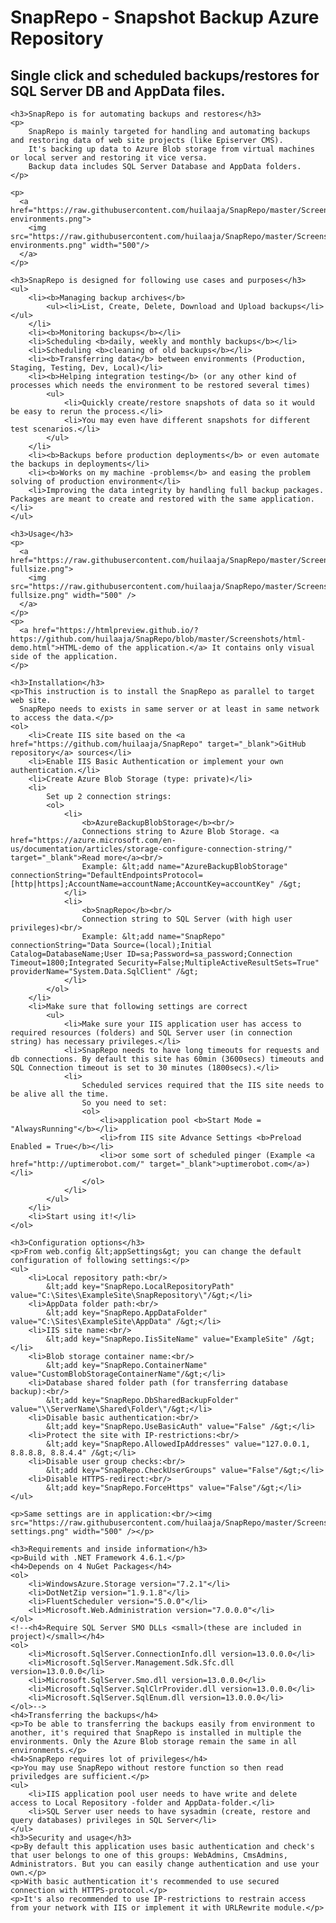 <div>
    <h1>SnapRepo - Snapshot Backup Azure Repository</h1>
    <h2>Single click and scheduled backups/restores for SQL Server DB and AppData files.</h2>
  
    <h3>SnapRepo is for automating backups and restores</h3>
    <p>
        SnapRepo is mainly targeted for handling and automating backups and restoring data of web site projects (like Episerver CMS).
        It's backing up data to Azure Blob storage from virtual machines or local server and restoring it vice versa.
        Backup data includes SQL Server Database and AppData folders.
    </p>
  
    <p>
      <a href="https://raw.githubusercontent.com/huilaaja/SnapRepo/master/Screenshots/snaprepo-environments.png">
        <img src="https://raw.githubusercontent.com/huilaaja/SnapRepo/master/Screenshots/snaprepo-environments.png" width="500"/>
      </a>
    </p>
  
    <h3>SnapRepo is designed for following use cases and purposes</h3>
    <ul>
        <li><b>Managing backup archives</b>
            <ul><li>List, Create, Delete, Download and Upload backups</li></ul>
        </li>
        <li><b>Monitoring backups</b></li>
        <li>Scheduling <b>daily, weekly and monthly backups</b></li>
        <li>Scheduling <b>cleaning of old backups</b></li>
        <li><b>Transferring data</b> between environments (Production, Staging, Testing, Dev, Local)</li>
        <li><b>Helping integration testing</b> (or any other kind of processes which needs the environment to be restored several times)
            <ul>
                <li>Quickly create/restore snapshots of data so it would be easy to rerun the process.</li>
                <li>You may even have different snapshots for different test scenarios.</li>
            </ul>
        </li>
        <li><b>Backups before production deployments</b> or even automate the backups in deployments</li>
        <li><b>Works on my machine -problems</b> and easing the problem solving of production environment</li>
        <li>Improving the data integrity by handling full backup packages. Packages are meant to create and restored with the same application.</li>
    </ul>

    <h3>Usage</h3>
    <p>
      <a href="https://raw.githubusercontent.com/huilaaja/SnapRepo/master/Screenshots/screencapture-fullsize.png">
        <img src="https://raw.githubusercontent.com/huilaaja/SnapRepo/master/Screenshots/screencapture-fullsize.png" width="500" />
      </a>
    </p>
    <p>
      <a href="https://htmlpreview.github.io/?https://github.com/huilaaja/SnapRepo/blob/master/Screenshots/html-demo.html">HTML-demo of the application.</a> It contains only visual side of the application.
    </p>
  
    <h3>Installation</h3>
    <p>This instruction is to install the SnapRepo as parallel to target web site. 
      SnapRepo needs to exists in same server or at least in same network to access the data.</p>
    <ol>
        <li>Create IIS site based on the <a href="https://github.com/huilaaja/SnapRepo" target="_blank">GitHub repository</a> sources</li>
        <li>Enable IIS Basic Authentication or implement your own authentication.</li>
        <li>Create Azure Blob Storage (type: private)</li>
        <li>
            Set up 2 connection strings:
            <ol>
                <li>
                    <b>AzureBackupBlobStorage</b><br/>
                    Connections string to Azure Blob Storage. <a href="https://azure.microsoft.com/en-us/documentation/articles/storage-configure-connection-string/" target="_blank">Read more</a><br/>
                    Example: &lt;add name="AzureBackupBlobStorage" connectionString="DefaultEndpointsProtocol=[http|https];AccountName=accountName;AccountKey=accountKey" /&gt;
                </li>
                <li>
                    <b>SnapRepo</b><br/>
                    Connection string to SQL Server (with high user privileges)<br/>
                    Example: &lt;add name="SnapRepo" connectionString="Data Source=(local);Initial Catalog=DatabaseName;User ID=sa;Password=sa_password;Connection Timeout=1800;Integrated Security=False;MultipleActiveResultSets=True" providerName="System.Data.SqlClient" /&gt;
                </li>
            </ol>
        </li>
        <li>Make sure that following settings are correct
            <ul>
                <li>Make sure your IIS application user has access to required resources (folders) and SQL Server user (in connection string) has necessary privileges.</li>
                <li>SnapRepo needs to have long timeouts for requests and db connections. By default this site has 60min (3600secs) timeouts and SQL Connection timeout is set to 30 minutes (1800secs).</li>
                <li>
                    Scheduled services required that the IIS site needs to be alive all the time.
                    So you need to set:
                    <ol>
                        <li>application pool <b>Start Mode = "AlwaysRunning"</b></li>
                        <li>from IIS site Advance Settings <b>Preload Enabled = True</b></li>
                        <li>or some sort of scheduled pinger (Example <a href="http://uptimerobot.com/" target="_blank">uptimerobot.com</a>)</li>
                    </ol>
                </li>
            </ul>
        </li>
        <li>Start using it!</li>
    </ol>

    <h3>Configuration options</h3>
    <p>From web.config &lt;appSettings&gt; you can change the default configuration of following settings:</p>
    <ul>
        <li>Local repository path:<br/>
            &lt;add key="SnapRepo.LocalRepositoryPath" value="C:\Sites\ExampleSite\SnapRepository\"/&gt;</li>
        <li>AppData folder path:<br/>
            &lt;add key="SnapRepo.AppDataFolder" value="C:\Sites\ExampleSite\AppData" /&gt;</li>
        <li>IIS site name:<br/>
            &lt;add key="SnapRepo.IisSiteName" value="ExampleSite" /&gt;</li>
        <li>Blob storage container name:<br/>
            &lt;add key="SnapRepo.ContainerName" value="CustomBlobStorageContainerName"/&gt;</li>
        <li>Database shared folder path (for transferring database backup):<br/>
            &lt;add key="SnapRepo.DbSharedBackupFolder" value="\\ServerName\Shared\Folder\"/&gt;</li>
        <li>Disable basic authentication:<br/>
            &lt;add key="SnapRepo.UseBasicAuth" value="False" /&gt;</li>
        <li>Protect the site with IP-restrictions:<br/>
            &lt;add key="SnapRepo.AllowedIpAddresses" value="127.0.0.1, 8.8.8.8, 8.8.4.4" /&gt;</li>
        <li>Disable user group checks:<br/>
            &lt;add key="SnapRepo.CheckUserGroups" value="False"/&gt;</li>
        <li>Disable HTTPS-redirect:<br/>
            &lt;add key="SnapRepo.ForceHttps" value="False"/&gt;</li>
    </ul>

    <p>Same settings are in application:<br/><img src="https://raw.githubusercontent.com/huilaaja/SnapRepo/master/Screenshots/screencapture-settings.png" width="500" /></p>

    <h3>Requirements and inside information</h3>
    <p>Build with .NET Framework 4.6.1.</p>
    <h4>Depends on 4 NuGet Packages</h4>
    <ol>
        <li>WindowsAzure.Storage version="7.2.1"</li>
        <li>DotNetZip version="1.9.1.8"</li>
        <li>FluentScheduler version="5.0.0"</li>
        <li>Microsoft.Web.Administration version="7.0.0.0"</li>
    </ol>
    <!--<h4>Require SQL Server SMO DLLs <small>(these are included in project)</small></h4>
    <ol>
        <li>Microsoft.SqlServer.ConnectionInfo.dll version=13.0.0.0</li>
        <li>Microsoft.SqlServer.Management.Sdk.Sfc.dll version=13.0.0.0</li>
        <li>Microsoft.SqlServer.Smo.dll version=13.0.0.0</li>
        <li>Microsoft.SqlServer.SqlClrProvider.dll version=13.0.0.0</li>
        <li>Microsoft.SqlServer.SqlEnum.dll version=13.0.0.0</li>
    </ol>-->
    <h4>Transferring the backups</h4>
    <p>To be able to transferring the backups easily from environment to another, it's required that SnapRepo is installed in multiple the environments. Only the Azure Blob storage remain the same in all environments.</p>
    <h4>SnapRepo requires lot of privileges</h4>
    <p>You may use SnapRepo without restore function so then read priviledges are sufficient.</p>
    <ul>
        <li>IIS application pool user needs to have write and delete access to Local Repository -folder and AppData-folder.</li>
        <li>SQL Server user needs to have sysadmin (create, restore and query databases) privileges in SQL Server</li>
    </ul>
    <h3>Security and usage</h3>
    <p>By default this application uses basic authentication and check's that user belongs to one of this groups: WebAdmins, CmsAdmins, Administrators. But you can easily change authentication and use your own.</p>
    <p>With basic authentication it's recommended to use secured connection with HTTPS-protocol.</p>
    <p>It's also recommended to use IP-restrictions to restrain access from your network with IIS or implement it with URLRewrite module.</p>

</div>